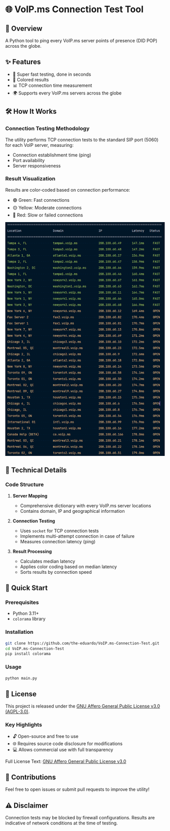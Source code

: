 # 🌐 VoIP.ms Connection Test Tool

## 📡 Overview

A Python tool to ping every VoIP.ms server points of presence (DID POP) across the globe.

## ✨ Features

- 🚀 Super fast testing, done in seconds
- 🌈 Colored results
- 📊 TCP connection time measurement
- 🌍 Supports every VoIP.ms servers across the globe

## 🛠 How It Works

### Connection Testing Methodology

The utility performs TCP connection tests to the standard SIP port (5060) for each VoIP server, measuring:
- Connection establishment time (ping)
- Port availability
- Server responsiveness

### Result Visualization

Results are color-coded based on connection performance:
- 🟢 Green: Fast connections
- 🟡 Yellow: Moderate connections
- 🔴 Red: Slow or failed connections

<img src="screenshot.png" alt="screenshot" width="550" />

## 🔧 Technical Details

### Code Structure

1. **Server Mapping**
    - Comprehensive dictionary with every VoIP.ms server locations
    - Contains domain, IP and geographical information

2. **Connection Testing**
    - Uses `socket` for TCP connection tests
    - Implements multi-attempt connection in case of failure
    - Measures connection latency (ping)

3. **Result Processing**
    - Calculates median latency
    - Applies color coding based on median latency
    - Sorts results by connection speed

## 🚀 Quick Start

### Prerequisites
- Python 3.11+
- `colorama` library

### Installation
```bash
git clone https://github.com/the-eduardo/VoIP.ms-Connection-Test.git
cd VoIP.ms-Connection-Test
pip install colorama
```

### Usage
```bash
python main.py
```

## 📃 License
This project is released under the [GNU Affero General Public License v3.0 (AGPL-3.0)](https://github.com/the-eduardo/VoIP.ms-Connection-Test/blob/master/LICENSE).
### Key Highlights

- 🔓 Open-source and free to use
- 🌐 Requires source code disclosure for modifications
- 💻 Allows commercial use with full transparency

Full License Text: [GNU Affero General Public License v3.0](https://github.com/the-eduardo/VoIP.ms-Connection-Test/blob/master/LICENSE)

## 🤝 Contributions

Feel free to open issues or submit pull requests to improve the utility!

## ⚠️ Disclaimer

Connection tests may be blocked by firewall configurations. Results are indicative of network conditions at the time of testing.
